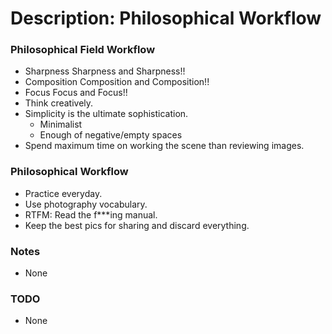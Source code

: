 # Description: Philosophical Workflow

### Philosophical Field Workflow
- ​Sharpness Sharpness and Sharpness!!
- Composition Composition and Composition!!
- Focus Focus and Focus!!
- Think creatively.
- Simplicity is the ultimate sophistication.
    - Minimalist
	- Enough of negative/empty spaces
- Spend maximum time on working the scene than reviewing images.

### Philosophical Workflow
- Practice everyday.
- Use photography vocabulary.
- RTFM: Read the f***ing manual.
- Keep the best pics for sharing and discard everything.

### Notes
* None

### TODO
* None